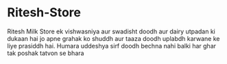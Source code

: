 # Ritesh-Store
Ritesh Milk Store ek vishwasniya aur swadisht doodh aur dairy utpadan ki dukaan hai jo apne grahak ko shuddh aur taaza doodh uplabdh karwane ke liye prasiddh hai. Humara uddeshya sirf doodh bechna nahi balki har ghar tak poshak tatvon se bhara 
